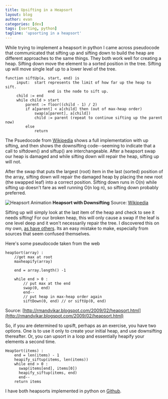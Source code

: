 ```yaml
---
title: Upsifting in a Heapsort
layout: blog
author: evan
categories: [dev]
tags: [sorting, python]
tagline: 'upsorting in a heapsort'
---
```

While trying to implement a heapsort in python I came across pseudocode that communicated that sifting up and sifting down to build the heap are different approaches to the same things. They both work well for creating a heap. Sifting down move the element to a sorted position in the tree. Sifting up will move single leaf up to a lower level of the tree.

```
function siftUp(a, start, end) is
     input:  start represents the limit of how far up the heap to sift.
                   end is the node to sift up.
     child := end
     while child > start
         parent := floor((child - 1) / 2)
         if a[parent] < a[child] then (out of max-heap order)
             swap(a[parent], a[child])
             child := parent (repeat to continue sifting up the parent now)
         else
             return
```

The Psuedocode from [Wikipedia](http://en.wikipedia.org/wiki/Heapsort) shows a full implementation with up sifting, and then shows the downsifting code--seeming to indicate that a call to siftdown() and siftup() are interchangeable. After a heapsort swap our heap is damaged and while sifting down will repair the heap, sifting up will not.

After the swap that puts the largest (root) item in the last (sorted) position of the array, sifting down will repair the damaged heap by placing the new root (the swapped leaf) into a correct position. Sifting down runs in O(n) while sifting up doesn't fare as well running O(n log n), so sifting down probably preferred.

![Heapsort Animation](http://upload.wikimedia.org/wikipedia/commons/4/4d/Heapsort-example.gif)
**Heapsort with Downsifting**
Source: [Wikipedia](http://en.wikipedia.org/wiki/File:Heapsort-example.gif)

Sifting up will simply look at the last item of the heap and check to see it needs sifting! For our broken heap, this will only cause a swap if the leaf is one level deep and it won't necessarily repair the tree. I discovered this on my own, [as have others](http://stackoverflow.com/questions/16574962/why-doesnt-my-heapsort-work). Its an easy mistake to make, especially from sources that seem confused themselves.

Here's some pseudocode taken from the web

```
heapSort(array) :
    //get max at root
    maxheapify(array)

    end = array.length() -1

    while end > 0 :
        // put max at the end
        swap(0, end)
        end--
        // put heap in max-heap order again
        siftDown(0, end) // or siftUp(0, end)

```
Source: [http://rmandvikar.blogspot.com/2009/02/heapsort.html](http://rmandvikar.blogspot.com/2009/02/heapsort.html)

So, if you are determined to upsift, perhaps as an exercise, you have two options. One is to use it only to create your initial heap, and use downsifting thereafter. Or, you can upsort in a loop and essentially heapify your elements a second time.

```
HeapSort(items) :
    end = len(items) - 1
    heapify_siftup(items, len(items))
    while end > 0 :
      swap(items[end], items[0])
      heapify_siftup(items, end)
      end--
    return items
```

I have both heapsorts implemented in python on [Github](https://github.com/kindasimple/play/blob/master/python/sort/Sorting.py).
